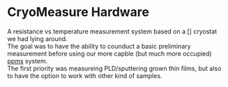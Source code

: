 # CryoMeasure Hardware
A resistance vs temperature measurement system based on a [] cryostat we had lying around.
<br>
The goal was to have the ability to counduct a basic preliminary measurement before using our more capble (but much more occupied) [ppms](https://www.qdusa.com/products/dynacool.html) system.<br>
The first priority was measureing PLD/sputtering grown thin films, but also to have the option to work with other kind of samples. 
##  

